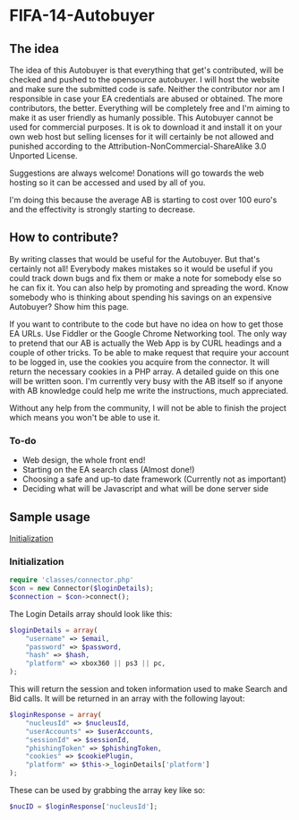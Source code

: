 FIFA-14-Autobuyer
=================
## The idea
The idea of this Autobuyer is that everything that get's contributed, will be checked and pushed to the opensource autobuyer. I will host the website and make sure the submitted code is safe. Neither the contributor nor am I responsible in case your EA credentials are abused or obtained. The more contributors, the better. Everything will be completely free and I'm aiming to make it as user friendly as humanly possible. This Autobuyer cannot be used for commercial purposes. It is ok to download it and install it on your own web host but selling licenses for it will certainly be not allowed and punished according to the Attribution-NonCommercial-ShareAlike 3.0 Unported License.

Suggestions are always welcome! Donations will go towards the web hosting so it can be accessed and used by all of you.

I'm doing this because the average AB is starting to cost over 100 euro's and the effectivity is strongly starting to decrease.

## How to contribute?
By writing classes that would be useful for the Autobuyer. But that's certainly not all! Everybody makes mistakes so it would be useful if you could track down bugs and fix them or make a note for somebody else so he can fix it. You can also help by promoting and spreading the word. Know somebody who is thinking about spending his savings on an expensive Autobuyer? Show him this page. 

If you want to contribute to the code but have no idea on how to get those EA URLs. Use Fiddler or the Google Chrome Networking tool. The only way to pretend that our AB is actually the Web App is by CURL headings and a couple of other tricks. To be able to make request that require your account to be logged in, use the cookies you acquire from the connector. It will return the necessary cookies in a PHP array. A detailed guide on this one will be written soon. I'm currently very busy with the AB itself so if anyone with AB knowledge could help me write the instructions, much appreciated. 

Without any help from the community, I will not be able to finish the project which means you won't be able to use it. 

### To-do
- Web design, the whole front end!
- Starting on the EA search class (Almost done!)
- Choosing a safe and up-to date framework (Currently not as important)
- Deciding what will be Javascript and what will be done server side

## Sample usage                                             
[Initialization](https://github.com/ipsq/FIFA-14-Autobuyer#initialization)  


### Initialization
```php
require 'classes/connector.php'
$con = new Connector($loginDetails);
$connection = $con->connect();
```

The Login Details array should look like this:
```php
$loginDetails = array(
    "username" => $email,
    "password" => $password,
    "hash" => $hash,
    "platform" => xbox360 || ps3 || pc,
);
```

This will return the session and token information used to make Search and Bid calls. It will be returned in an array with the following layout:

```php
$loginResponse = array(
    "nucleusId" => $nucleusId,
    "userAccounts" => $userAccounts,
    "sessionId" => $sessionId,
    "phishingToken" => $phishingToken,
    "cookies" => $cookiePlugin,
    "platform" => $this->_loginDetails['platform']
);
```

These can be used by grabbing the array key like so: 
```php
$nucID = $loginResponse['nucleusId']; 
```


